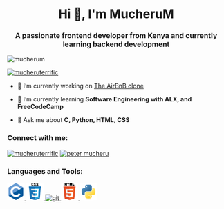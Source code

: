 <h1 align="center">Hi 👋, I'm <a color="red">MucheruM</a></h1>
<h3 align="center">A passionate frontend developer from Kenya and currently learning backend development</h3>

<p align="left"> <img src="https://komarev.com/ghpvc/?username=mucherum&label=Profile%20views&color=0e75b6&style=flat" alt="mucherum" /> </p>

<p align="left"> <a href="https://twitter.com/mucheruterrific" target="blank"><img src="https://img.shields.io/twitter/follow/mucheruterrific?logo=twitter&style=for-the-badge" alt="mucheruterrific" /></a> </p>

- 🔭 I’m currently working on [The AirBnB clone](https://github.com/MucheruM/AirBnB_clone)

- 🌱 I’m currently learning **Software Engineering with ALX, and FreeCodeCamp**

- 💬 Ask me about **C, Python, HTML, CSS**

<h3 align="left">Connect with me:</h3>
<p align="left">
<a href="https://twitter.com/mucheruterrific" target="blank"><img align="center" src="https://raw.githubusercontent.com/rahuldkjain/github-profile-readme-generator/master/src/images/icons/Social/twitter.svg" alt="mucheruterrific" height="30" width="40"/></a>
<a href="https://linkedin.com/in/peter mucheru" target="blank"><img align="center" src="https://raw.githubusercontent.com/rahuldkjain/github-profile-readme-generator/master/src/images/icons/Social/linked-in-alt.svg" alt="peter mucheru" height="30" width="40" /></a>
</p>

<h3 align="left">Languages and Tools:</h3>
<p align="left"> <a href="https://www.cprogramming.com/" target="_blank" rel="noreferrer"> <img src="https://raw.githubusercontent.com/devicons/devicon/master/icons/c/c-original.svg" alt="c" width="40" height="40"/> </a> <a href="https://www.w3schools.com/css/" target="_blank" rel="noreferrer"> <img src="https://raw.githubusercontent.com/devicons/devicon/master/icons/css3/css3-original-wordmark.svg" alt="css3" width="40" height="40"/> </a> <a href="https://git-scm.com/" target="_blank" rel="noreferrer"> <img src="https://www.vectorlogo.zone/logos/git-scm/git-scm-icon.svg" alt="git" width="40" height="40"/> </a> <a href="https://www.w3.org/html/" target="_blank" rel="noreferrer"> <img src="https://raw.githubusercontent.com/devicons/devicon/master/icons/html5/html5-original-wordmark.svg" alt="html5" width="40" height="40"/> </a> <a href="https://www.python.org" target="_blank" rel="noreferrer"> <img src="https://raw.githubusercontent.com/devicons/devicon/master/icons/python/python-original.svg" alt="python" width="40" height="40"/> </a> </p>

